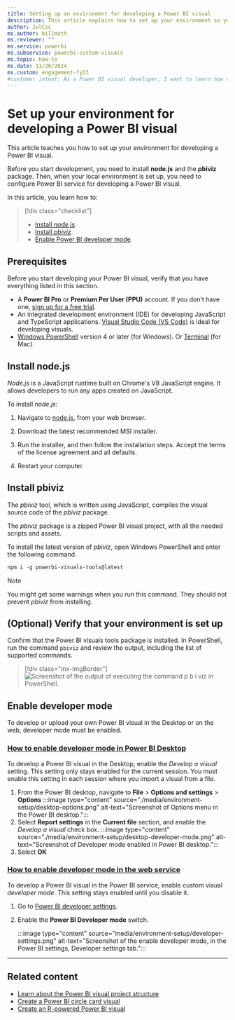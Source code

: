 ```yaml
---
title: Setting up an environment for developing a Power BI visual
description: This article explains how to set up your environment so you have all the tools necessary for developing a Power BI visual.
author: JulCsc
ms.author: billmath
ms.reviewer: ""
ms.service: powerbi
ms.subservice: powerbi-custom-visuals
ms.topic: how-to
ms.date: 11/20/2024
ms.custom: engagement-fy23
#customer intent: As a Power BI visual developer, I want to learn how to set up my environment so that I can develop a Power BI visual.
---
```


# Set up your environment for developing a Power BI visual

This article teaches you how to set up your environment for developing a Power BI visual.

Before you start development, you need to install **node.js** and the **pbiviz** package. Then, when your local environment is set up, you need to configure Power BI service for developing a Power BI visual.

In this article, you learn how to:
> [!div class="checklist"]
>
> * [Install *node.js*](#install-nodejs).
> * [Install *pbiviz*](#install-pbiviz).
> * [Enable Power BI developer mode](#enable-developer-mode).

## Prerequisites

Before you start developing your Power BI visual, verify that you have everything listed in this section.

* A **Power BI Pro** or **Premium Per User (PPU)** account. If you don't have one, [sign up for a free trial](https://powerbi.microsoft.com/pricing/).
* An integrated development environment (IDE) for developing JavaScript and TypeScript applications. [Visual Studio Code (VS Code)](https://www.visualstudio.com/) is ideal for developing visuals.
* [Windows PowerShell](/powershell/scripting/install/installing-windows-powershell) version 4 or later (for Windows). Or [Terminal](https://support.apple.com/guide/terminal/welcome/mac) (for Mac).

## Install node.js

*Node.js* is a JavaScript runtime built on Chrome's V8 JavaScript engine. It allows developers to run any apps created on JavaScript.

To install *node.js*:

1. Navigate to [node.js](https://nodejs.org), from your web browser.

2. Download the latest recommended MSI installer.

3. Run the installer, and then follow the installation steps. Accept the terms of the license agreement and all defaults.

4. Restart your computer.

## Install pbiviz

The *pbiviz* tool, which is written using JavaScript, compiles the visual source code of the *pbiviz* package.

The *pbiviz* package is a zipped Power BI visual project, with all the needed scripts and assets.

To install the latest version of *pbiviz*, open Windows PowerShell and enter the following command.

  ```powershell
  npm i -g powerbi-visuals-tools@latest
  ```

>[!NOTE]
>You might get some warnings when you run this command. They should not prevent *pbiviz* from installing.

## (Optional) Verify that your environment is set up

Confirm that the Power BI visuals tools package is installed. In PowerShell, run the command `pbiviz` and review the output, including the list of supported commands.

>[!div class="mx-imgBorder"]
>![Screenshot of the output of executing the command p b i viz in PowerShell.](media/environment-setup/pbiviz-verify.png)

## Enable developer mode

To develop or upload your own Power BI visual in the Desktop or on the web, developer mode must be enabled.

### [How to enable developer mode in Power BI Desktop](#tab/desktop)

To develop a Power BI visual in the Desktop, enable the *Develop a visual* setting. This setting only stays enabled for the current session. You must enable this setting in each session where you import a visual from a file.

1. From the Power BI desktop, navigate to **File** > **Options and settings**  > **Options**
   :::image type="content" source="./media/environment-setup/desktop-options.png" alt-text="Screenshot of Options menu in the Power BI desktop.":::
1. Select **Report settings** in the **Current file** section, and enable the *Develop a visual* check box.
   :::image type="content" source="./media/environment-setup/desktop-developer-mode.png" alt-text="Screenshot of Developer mode enabled in Power BI desktop.":::
1. Select **OK**

### [How to enable developer mode in the web service](#tab/service)

To develop a Power BI visual in the Power BI service, enable custom visual *developer mode*. This setting stays enabled until you disable it.

1. Go to [Power BI developer settings](https://app.powerbi.com/user/user-settings/developer-settings?experience=power-bi).

1. Enable the **Power BI Developer mode** switch.

   :::image type="content" source="media/environment-setup/developer-settings.png" alt-text="Screenshot of the enable developer mode, in the Power BI settings, Developer settings tab.":::

---

## Related content

* [Learn about the Power BI visual project structure](./visual-project-structure.md)
* [Create a Power BI circle card visual](develop-circle-card.md)
* [Create an R-powered Power BI visual](create-r-based-power-bi-desktop.md)
